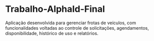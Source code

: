 # Trabalho-AlphaId-Final
Aplicação desenvolvida para gerenciar frotas de veículos, com funcionalidades voltadas ao controle de solicitações, agendamentos, disponibilidade, histórico de uso e relatórios.
